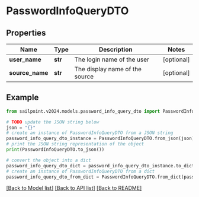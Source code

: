 # PasswordInfoQueryDTO


## Properties

Name | Type | Description | Notes
------------ | ------------- | ------------- | -------------
**user_name** | **str** | The login name of the user | [optional] 
**source_name** | **str** | The display name of the source | [optional] 

## Example

```python
from sailpoint.v2024.models.password_info_query_dto import PasswordInfoQueryDTO

# TODO update the JSON string below
json = "{}"
# create an instance of PasswordInfoQueryDTO from a JSON string
password_info_query_dto_instance = PasswordInfoQueryDTO.from_json(json)
# print the JSON string representation of the object
print(PasswordInfoQueryDTO.to_json())

# convert the object into a dict
password_info_query_dto_dict = password_info_query_dto_instance.to_dict()
# create an instance of PasswordInfoQueryDTO from a dict
password_info_query_dto_from_dict = PasswordInfoQueryDTO.from_dict(password_info_query_dto_dict)
```
[[Back to Model list]](../README.md#documentation-for-models) [[Back to API list]](../README.md#documentation-for-api-endpoints) [[Back to README]](../README.md)


